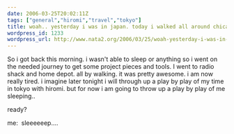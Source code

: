 ```yaml
---
date: 2006-03-25T20:02:11Z
tags: ["general","hiromi","travel","tokyo"]
title: woah.. yesterday i was in japan. today i walked all around chicago.
wordpress_id: 1233
wordpress_url: http://www.nata2.org/2006/03/25/woah-yesterday-i-was-in-japan-today-i-walked-all-around-chicago/
---
```


So i got back this morning. i wasn't able to sleep or anything so i went on the needed journey to get some project pieces and tools. I went to radio shack and home depot. all by walking. it was pretty awesome. i am now really tired. i imagine later tonight i will through up a play by play of my time in tokyo with hiromi. but for now i am going to throw up a play by play of me sleeping..

ready?

me:  sleeeeeep....
